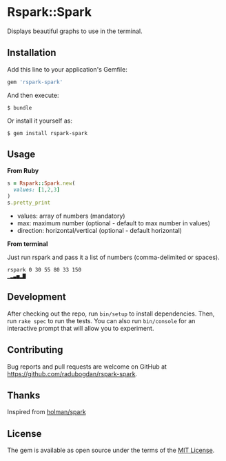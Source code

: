 # Rspark::Spark

Displays beautiful graphs to use in the terminal.

## Installation

Add this line to your application's Gemfile:

```ruby
gem 'rspark-spark'
```

And then execute:

    $ bundle

Or install it yourself as:

    $ gem install rspark-spark

## Usage

**From Ruby**

```ruby
s = Rspark::Spark.new(
  values: [1,2,3]
)
s.pretty_print
```

- values: array of numbers (mandatory)
- max: maximum number (optional - default to max number in values)
- direction: horizontal/vertical (optional - default horizontal)

**From terminal**

Just run rspark and pass it a list of numbers (comma-delimited or spaces).

```
rspark 0 30 55 80 33 150
▁▂▃▅▂▇
```

## Development

After checking out the repo, run `bin/setup` to install dependencies. Then, run `rake spec` to run the tests. You can also run `bin/console` for an interactive prompt that will allow you to experiment.

## Contributing

Bug reports and pull requests are welcome on GitHub at https://github.com/radubogdan/rspark-spark.


## Thanks

Inspired from [holman/spark](https://github.com/holman/spark)

## License

The gem is available as open source under the terms of the [MIT License](http://opensource.org/licenses/MIT).
